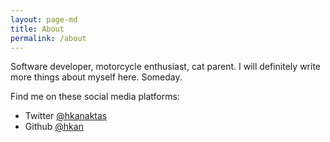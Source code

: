 ```yaml
---
layout: page-md
title: About
permalink: /about
---
```


Software developer, motorcycle enthusiast, cat parent. I will definitely write more things about myself here. Someday.

Find me on these social media platforms:

- Twitter [@hkanaktas](https://twitter.com/hkanaktas)
- Github [@hkan](https://github.com/hkan)
